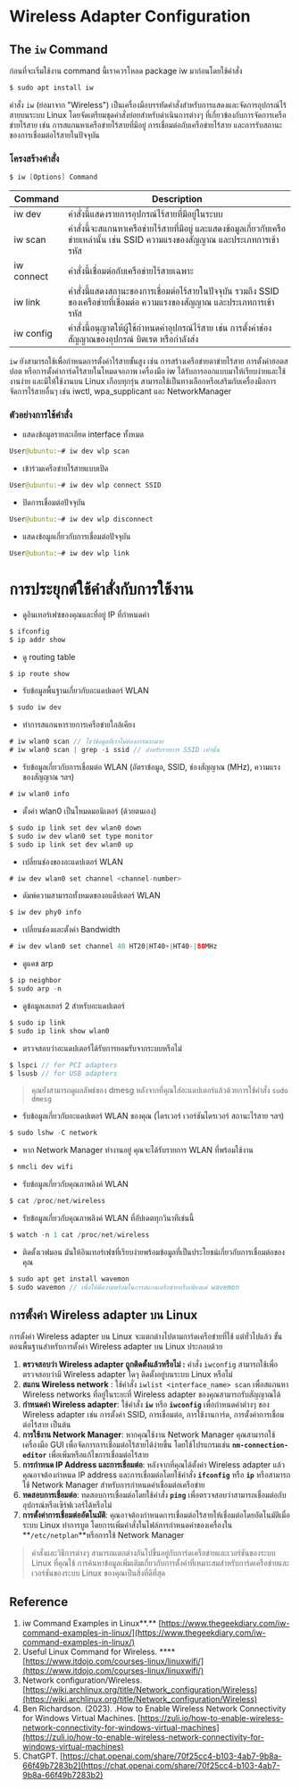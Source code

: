 # Wireless Adapter Configuration

## The `iw` Command

ก่อนที่จะเริ่มใช้งาน command นี้เราควรโหลด package iw มาก่อนโดยใช้คำสั่ง

```bash
$ sudo apt install iw
```

คำสั่ง `iw` (ย่อมาจาก "Wireless") เป็นเครื่องมือบรรทัดคำสั่งสำหรับการแสดงและจัดการอุปกรณ์ไร้สายบนระบบ Linux โดยจัดเตรียมชุดคำสั่งย่อยสำหรับดำเนินการต่างๆ ที่เกี่ยวข้องกับการจัดการเครือข่ายไร้สาย เช่น การสแกนหาเครือข่ายไร้สายที่มีอยู่ การเชื่อมต่อกับเครือข่ายไร้สาย และการรับสถานะของการเชื่อมต่อไร้สายในปัจจุบัน

### **โครงสร้างคำสั่ง**

```powershell
$ iw [Options] Command
```

| Command | Description |
| --- | --- |
| iw dev | คำสั่งนี้แสดงรายการอุปกรณ์ไร้สายที่มีอยู่ในระบบ |
| iw scan | คำสั่งนี้จะสแกนหาเครือข่ายไร้สายที่มีอยู่ และแสดงข้อมูลเกี่ยวกับเครือข่ายเหล่านั้น เช่น SSID ความแรงของสัญญาณ และประเภทการเข้ารหัส |
| iw connect | คำสั่งนี้เชื่อมต่อกับเครือข่ายไร้สายเฉพาะ |
| iw link | คำสั่งนี้แสดงสถานะของการเชื่อมต่อไร้สายในปัจจุบัน รวมถึง SSID ของเครือข่ายที่เชื่อมต่อ ความแรงของสัญญาณ และประเภทการเข้ารหัส |
| iw config | คำสั่งนี้อนุญาตให้ผู้ใช้กำหนดค่าอุปกรณ์ไร้สาย เช่น การตั้งค่าช่องสัญญาณของอุปกรณ์ บิตเรต หรือกำลังส่ง |

`iw` ยังสามารถใช้เพื่อกำหนดการตั้งค่าไร้สายขั้นสูง เช่น การสร้างเครือข่ายตาข่ายไร้สาย การตั้งค่าฮอตสปอต หรือการตั้งค่าการ์ดไร้สายในโหมดจอภาพ เครื่องมือ iw ได้รับการออกแบบมาให้เรียบง่ายและใช้งานง่าย และมีให้ใช้งานบน Linux เกือบทุกรุ่น สามารถใช้เป็นทางเลือกหรือเสริมกับเครื่องมือการจัดการไร้สายอื่นๆ เช่น iwctl, wpa_supplicant และ NetworkManager

### ตัวอย่างการใช้คำสั่ง

- แสดงข้อมูลรายละเอียด interface ทั้งหมด

```java
User@ubuntu:~# iw dev wlp scan
```

- เข้าร่วมเครือข่ายไร้สายแบบเปิด

```java
User@ubuntu:~# iw dev wlp connect SSID
```

- ปิดการเชื่อมต่อปัจจุบัน

```java
User@ubuntu:~# iw dev wlp disconnect
```

- แสดงข้อมูลเกี่ยวกับการเชื่อมต่อปัจจุบัน

```java
User@ubuntu:~# iw dev wlp link
```

# การประยุกต์ใช้คำสั่งกับการใช้งาน

- ดูอินเทอร์เฟซของคุณและที่อยู่ IP ที่กำหนดค่า

```java
$ ifconfig
$ ip addr show
```

- ดู routing table

```java
$ ip route show
```

- รับข้อมูลพื้นฐานเกี่ยวกับอะแดปเตอร์ WLAN

```java
$ sudo iw dev
```

- ทำการสแกนหารายการเครือข่ายใกล้เคียง

```java
# iw wlan0 scan // โชว์ข้อมูลที่เราไม่ต้องการมากมาย
# iw wlan0 scan | grep -i ssid // สำหรับรายการ SSID เท่านั้น
```

- รับข้อมูลเกี่ยวกับการเชื่อมต่อ WLAN (อัตราข้อมูล, SSID, ช่องสัญญาณ (MHz), ความแรงของสัญญาณ ฯลฯ)

```java
# iw wlan0 info
```

- ตั้งค่า wlan0 เป็นโหมดมอนิเตอร์ (ด้วยตนเอง)

```java
$ sudo ip link set dev wlan0 down
$ sudo iw dev wlan0 set type monitor
$ sudo ip link set dev wlan0 up
```

- เปลี่ยนช่องของอะแดปเตอร์ WLAN

```java
# iw dev wlan0 set channel <channel-number>
```

- ดัมพ์ความสามารถทั้งหมดของอแด็ปเตอร์ WLAN

```java
$ iw dev phy0 info
```

- เปลี่ยนช่องและตั้งค่า Bandwidth

```java
# iw dev wlan0 set channel 40 HT20|HT40+|HT40-|80MHz
```

- ดูแคช arp

```java
$ ip neighbor
$ sudo arp -n
```

- ดูข้อมูลเลเยอร์ 2 สำหรับอะแดปเตอร์

```java
$ sudo ip link
$ sudo ip link show wlan0
```

- ตรวจสอบว่าอะแดปเตอร์ได้รับการยอมรับจากระบบหรือไม่

```java
$ lspci // for PCI adapters
$ lsusb // for USB adapters
```

> คุณยังสามารถดูผลลัพธ์ของ dmesg หลังจากที่คุณใส่อะแดปเตอร์แล้วด้วยการใช้คำสั่ง `sudo dmesg`
> 
- รับข้อมูลเกี่ยวกับอะแดปเตอร์ WLAN ของคุณ (ไดรเวอร์ เวอร์ชันไดรเวอร์ สถานะไร้สาย ฯลฯ)

```java
$ sudo lshw -C network
```

- หาก Network Manager ทำงานอยู่ คุณจะได้รับรายการ WLAN ที่พร้อมใช้งาน

```java
$ nmcli dev wifi
```

- รับข้อมูลเกี่ยวกับคุณภาพลิงค์ WLAN

```java
$ cat /proc/net/wireless
```

- รับข้อมูลเกี่ยวกับคุณภาพลิงค์ WLAN ที่อัปเดตทุกวินาทีเช่นนี้

```java
$ watch -n 1 cat /proc/net/wireless
```

- ติดตั้งเวฟมอน มันให้อินเทอร์เฟซที่เรียบง่ายพร้อมข้อมูลที่เป็นประโยชน์เกี่ยวกับการเชื่อมต่อของคุณ

```java
$ sudo apt get install wavemon
$ sudo wavemon // เพื่อให้มีความพร้อมในการสแกนเครือข่ายหรือเพียงแค่ wavemon
```

## การตั้งค่า Wireless adapter บน Linux

การตั้งค่า Wireless adapter บน Linux จะแตกต่างไปตามการ์ดเครือข่ายที่ใช้ แต่ทั่วไปแล้ว ขั้นตอนพื้นฐานสำหรับการตั้งค่า Wireless adapter บน Linux ประกอบด้วย

1. **ตรวจสอบว่า Wireless adapter ถูกติดตั้งแล้วหรือไม่ :** คำสั่ง `iwconfig` สามารถใช้เพื่อตรวจสอบว่ามี Wireless adapter ใดๆ ติดตั้งอยู่บนระบบ Linux หรือไม่
2. **สแกน Wireless network** : ใช้คำสั่ง `iwlist <interface_name> scan` เพื่อสแกนหา Wireless networks ที่อยู่ในระยะที่ Wireless adapter ของคุณสามารถรับสัญญาณได้
3. **กำหนดค่า Wireless adapter**: ใช้คำสั่ง **`iw`** หรือ **`iwconfig`** เพื่อกำหนดค่าต่างๆ ของ Wireless adapter เช่น การตั้งค่า SSID, การเชื่อมต่อ, การใช้งานการ์ด, การตั้งค่าการเชื่อมต่อไร้สาย เป็นต้น
4. **การใช้งาน Network Manager**: หากคุณใช้งาน Network Manager คุณสามารถใช้เครื่องมือ GUI เพื่อจัดการการเชื่อมต่อไร้สายได้ง่ายขึ้น โดยใช้โปรแกรมเช่น **`nm-connection-editor`** เพื่อเพิ่มหรือแก้ไขการเชื่อมต่อไร้สาย
5. **การกำหนด IP Address และการเชื่อมต่อ**: หลังจากที่คุณได้ตั้งค่า Wireless adapter แล้ว คุณอาจต้องกำหนด IP address และการเชื่อมต่อโดยใช้คำสั่ง **`ifconfig`** หรือ **`ip`** หรือสามารถใช้ Network Manager สำหรับการกำหนดค่าเชื่อมต่อเครือข่าย
6. **ทดสอบการเชื่อมต่อ**: ทดสอบการเชื่อมต่อโดยใช้คำสั่ง **`ping`** เพื่อตรวจสอบว่าสามารถเชื่อมต่อกับอุปกรณ์หรือเซิร์ฟเวอร์ได้หรือไม่
7. **การตั้งค่าการเชื่อมต่ออัตโนมัติ**: คุณอาจต้องกำหนดการเชื่อมต่อไร้สายให้เชื่อมต่อโดยอัตโนมัติเมื่อระบบ Linux ทำการบูต โดยการเพิ่มคำสั่งในไฟล์การกำหนดค่าของเครื่องใน **`/etc/netplan`**หรือการใช้ Network Manager

> คำสั่งและวิธีการต่างๆ สามารถแตกต่างกันไปขึ้นอยู่กับการ์ดเครือข่ายและเวอร์ชันของระบบ Linux ที่คุณใช้ การค้นหาข้อมูลเพิ่มเติมเกี่ยวกับการตั้งค่าที่เหมาะสมสำหรับการ์ดเครือข่ายและเวอร์ชันของระบบ Linux ของคุณเป็นสิ่งที่ดีที่สุด
> 

## Reference

1. iw Command Examples in Linux**.** [https://www.thegeekdiary.com/iw-command-examples-in-linux/](https://www.thegeekdiary.com/iw-command-examples-in-linux/)
2. Useful Linux Command for Wireless. ****[https://www.itdojo.com/courses-linux/linuxwifi/](https://www.itdojo.com/courses-linux/linuxwifi/)
3. Network configuration/Wireless. [https://wiki.archlinux.org/title/Network_configuration/Wireless](https://wiki.archlinux.org/title/Network_configuration/Wireless)
4. Ben Richardson. (2023). .How to Enable Wireless Network Connectivity for Windows Virtual Machines. [https://zuli.io/how-to-enable-wireless-network-connectivity-for-windows-virtual-machines](https://zuli.io/how-to-enable-wireless-network-connectivity-for-windows-virtual-machines)
5. ChatGPT. [https://chat.openai.com/share/70f25cc4-b103-4ab7-9b8a-66f49b7283b2](https://chat.openai.com/share/70f25cc4-b103-4ab7-9b8a-66f49b7283b2)